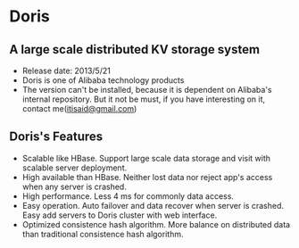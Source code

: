 # Doris #
## A large scale distributed KV storage system ##

- Release date: 2013/5/21
- Doris is one of Alibaba technology products
- The version can't be installed, because it is dependent on Alibaba's internal repository. But it not be must, if you have interesting on it, contact me(itisaid@gmail.com)

## Doris's Features ##
- Scalable like HBase. Support large scale data storage and visit with scalable server deployment.
- High available than HBase. Neither lost data nor reject app's access when any server is crashed.
- High performance. Less 4 ms for commonly data access.
- Easy operation. Auto failover and data recover when server is crashed. Easy add servers to Doris cluster with web interface.
- Optimized consistence hash algorithm. More balance on distributed data than traditional consistence hash algorithm.

